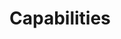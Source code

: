 <!-- TODO: Find a better title for this chapter. -->
<!-- at least 500 Words -->
# Capabilities

<!-- What gaps / issues does the software need to address? -->

<!-- What requirements should the application fullfill? -->

<!-- What hardware is the application deployed on? -->

<!-- How was the release schedule planed? -->
  <!-- Features -->
  <!-- Timing -->
